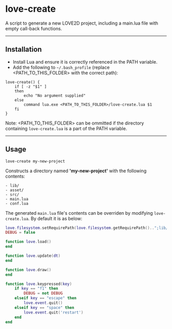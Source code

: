 # love-create

A script to generate a new LOVE2D project, including a main.lua file with empty call-back functions.

----------------------------

## Installation

* Install Lua and ensure it is correctly referenced in the PATH variable.
* Add the following to `~/.bash_profile` (replace <PATH_TO_THIS_FOLDER> with the correct path):

```shell
love-create() {
    if [ -z "$1" ]
    then
        echo "No argument supplied"
    else
        command lua.exe <PATH_TO_THIS_FOLDER>/love-create.lua $1
    fi
}
```

Note: <PATH_TO_THIS_FOLDER> can be ommitted if the directory containing `love-create.lua` is a part of the PATH variable.

----------------------------

## Usage

```shell
love-create my-new-project
```

Constructs a directory named **'my-new-project'** with the following contents:

```shell
- lib/
- asset/
- src/
- main.lua
- conf.lua
```

The generated `main.lua` file's contents can be overriden by modifying `love-create.lua`. By default it is as below:

```lua
love.filesystem.setRequirePath(love.filesystem.getRequirePath()..";lib/?.lua;lib/;")
DEBUG = false

function love.load()
end

function love.update(dt)
end

function love.draw()
end

function love.keypressed(key)
    if key == "f1" then
        DEBUG = not DEBUG
    elseif key == "escape" then
        love.event.quit()
    elseif key == "space" then
        love.event.quit('restart')
    end
end
```